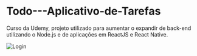 # Todo---Aplicativo-de-Tarefas
Curso da Udemy, projeto utilizado para aumentar o expandir de back-end utilizando o Node.js e de aplicações em ReactJS e React Native.

![Login](https://prnt.sc/111qtcq)
